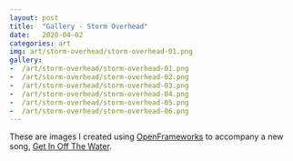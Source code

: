 ```yaml
---
layout: post
title:  "Gallery - Storm Overhead"
date:   2020-04-02
categories: art
img: art/storm-overhead/storm-overhead-01.png
gallery:
-  /art/storm-overhead/storm-overhead-01.png
-  /art/storm-overhead/storm-overhead-02.png
-  /art/storm-overhead/storm-overhead-03.png
-  /art/storm-overhead/storm-overhead-04.png
-  /art/storm-overhead/storm-overhead-05.png
-  /art/storm-overhead/storm-overhead-06.png
---
```

These are images I created using [OpenFrameworks](openframeworks.cc) to accompany a new song, [Get In Off The Water](/music/2020/04/03/get-in-off-the-water.html). 

